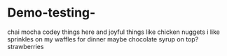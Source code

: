 # Demo-testing-
chai
mocha 
codey things here 
and joyful things like chicken nuggets 
i like sprinkles on my waffles for dinner 
maybe chocolate syrup on top? 
strawberries
